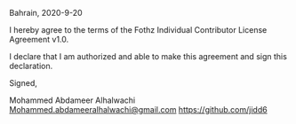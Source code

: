 Bahrain, 2020-9-20

I hereby agree to the terms of the Fothz Individual Contributor License
Agreement v1.0.

I declare that I am authorized and able to make this agreement and sign this
declaration.

Signed,

Mohammed Abdameer Alhalwachi Mohammed.abdameeralhalwachi@gmail.com https://github.com/jidd6